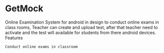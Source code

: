 # GetMock


Online Examination System for android in design to conduct online exams in class rooms, Teacher can create and upload test, after that teacher need to activate and the test will available for students from there android devices.
Features

    Conduct online exams in classroom


